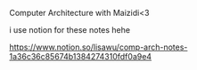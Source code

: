 Computer Architecture with Maizidi<3

i use notion for these notes hehe 

https://www.notion.so/lisawu/comp-arch-notes-1a36c36c85674b1384274310fdf0a9e4
